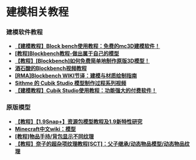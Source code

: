 # 建模相关教程

### 建模软件教程

- **[【建模教程】Block bench使用教程：免费的mc3D建模软件！](https://www.mcbbs.net/thread-941067-1-1.html)**
- **[[教程]Blockbench教程-做出属于自己的模型](https://www.mcbbs.net/thread-833634-1-1.html)**
- **[【教程】[Blockbench]如何免费简单地制作原版3D模型！](https://www.mcbbs.net/thread-846639-1-1.html)**
- **[酒石酸的Blockbench视频教程](https://www.bilibili.com/video/BV1fk4y127qg)**
- **[[RMA]Blockbench WIKI节译：建模与材质绘制指南](https://www.mcbbs.net/thread-1221277-1-1.html)**
- **[Sithme 的 Cubik Studio 模型制作过程系列视频](https://www.bilibili.com/video/av94357570)**
- **[【建模教程】Cubik Studio使用教程：功能强大的付费软件！](https://www.mcbbs.net/thread-687670-1-1.html)**

### 原版模型

- **[【教程】【1.9Snap+】资源包模型教程及1.9新特性研究](https://www.mcbbs.net/thread-491597-1-1.html)**
- **[Minecraft中文wiki：模型](https://minecraft-zh.gamepedia.com/%E6%A8%A1%E5%9E%8B)**
- **[[教程]物品手持/背包显示不同纹理](https://www.mcbbs.net/thread-831718-1-1.html)**
- **[【教程】奈子的超杂项纹理教程[SCT]：父子继承/动态物品模型/动态物品纹理](https://www.mcbbs.net/thread-961666-1-1.html)**

